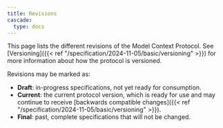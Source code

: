 ```yaml
---
title: Revisions
cascade:
  type: docs
---
```


This page lists the different revisions of the Model Context Protocol. See
[Versioning]({{< ref "/specification/2024-11-05/basic/versioning" >}}) for more
information about how the protocol is versioned.

Revisions may be marked as:

- **Draft**: in-progress specifications, not yet ready for consumption.
- **Current**: the current protocol version, which is ready for use and may continue to
  receive [backwards compatible
  changes]({{< ref "/specification/2024-11-05/basic/versioning" >}}).
- **Final**: past, complete specifications that will not be changed.
